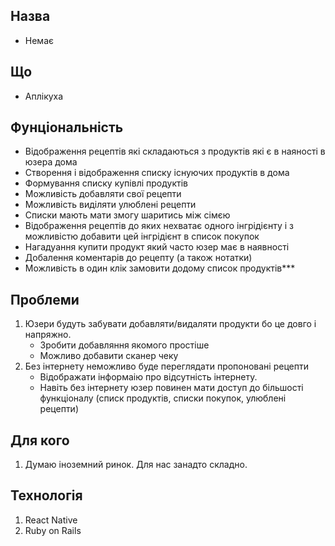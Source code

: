 ## Назва
* Немає

## Що

* Аплікуха

## Фунціональність

* Відображення рецептів які складаються з продуктів які є в наяності в юзера дома
* Створення і відображення списку існуючих продуктів в дома
* Формування списку купівлі продуктів
* Можливість добавляти свої рецепти
* Можливість виділяти улюблені рецепти
* Списки мають мати змогу шаритись між сімєю
* Відображення рецептів до яких нехватає одного інгрідієнту і з можливістю добавити цей інгрідієнт в список покупок
* Нагадуання купити продукт який часто юзер має в наявності
* Добалення коментарів до рецепту (а також нотатки)
* Можливість в один клік замовити додому список продуктів***

## Проблеми

1. Юзери будуть забувати добавляти/видаляти продукти бо це довго і напряжно.
   - Зробити добавляння якомого простіше
   - Можливо добавити сканер чеку
2. Без інтернету неможливо буде переглядати пропоновані рецепти
   - Відображати інформаію про відсутність інтернету.
   - Навіть без інтернету юзер повинен мати доступ до більшості функціоналу
   (списк продуктів, списки покупок, улюблені рецепти)


## Для кого

1. Думаю іноземний ринок. Для нас занадто складно.

## Технологія

1. React Native
2. Ruby on Rails


